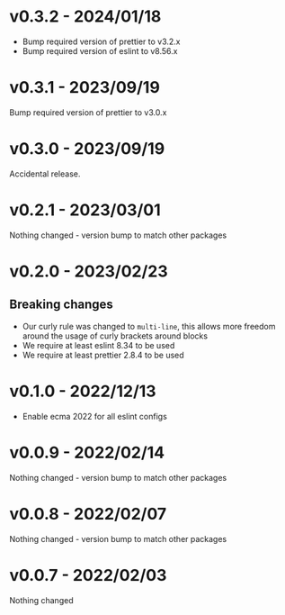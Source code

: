 # v0.3.2 - 2024/01/18
* Bump required version of prettier to v3.2.x
* Bump required version of eslint to v8.56.x
# v0.3.1 - 2023/09/19
Bump required version of prettier to v3.0.x

# v0.3.0 - 2023/09/19
Accidental release.

# v0.2.1 - 2023/03/01
Nothing changed - version bump to match other packages

# v0.2.0 - 2023/02/23
## Breaking changes
* Our curly rule was changed to `multi-line`, this allows more freedom around the usage of curly brackets around blocks
* We require at least eslint 8.34 to be used
* We require at least prettier 2.8.4 to be used

# v0.1.0 - 2022/12/13
* Enable ecma 2022 for all eslint configs

# v0.0.9 - 2022/02/14
Nothing changed - version bump to match other packages

# v0.0.8 - 2022/02/07
Nothing changed - version bump to match other packages

# v0.0.7 - 2022/02/03
Nothing changed
